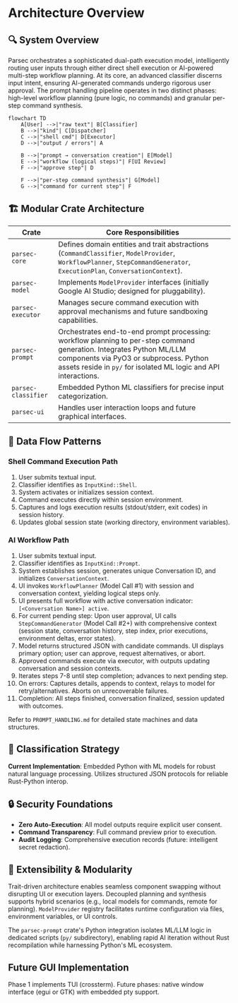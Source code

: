 # Architecture Overview

## 🔍 System Overview

Parsec orchestrates a sophisticated dual-path execution model, intelligently routing user inputs through either direct shell execution or AI-powered multi-step workflow planning. At its core, an advanced classifier discerns input intent, ensuring AI-generated commands undergo rigorous user approval. The prompt handling pipeline operates in two distinct phases: high-level workflow planning (pure logic, no commands) and granular per-step command synthesis.

```mermaid
flowchart TD
    A[User] -->|"raw text"| B[Classifier]
    B -->|"kind"| C[Dispatcher]
    C -->|"shell cmd"| D[Executor]
    D -->|"output / errors"| A
    
    B -->|"prompt → conversation creation"| E[Model]
    E -->|"workflow (logical steps)"| F[UI Review]
    F -->|"approve step"| D
    
    F -->|"per-step command synthesis"| G[Model]
    G -->|"command for current step"| F
```

## 🏗️ Modular Crate Architecture

| Crate | Core Responsibilities |
|-------|----------------------|
| `parsec-core` | Defines domain entities and trait abstractions (`CommandClassifier`, `ModelProvider`, `WorkflowPlanner`, `StepCommandGenerator`, `ExecutionPlan`, `ConversationContext`). |
| `parsec-model` | Implements `ModelProvider` interfaces (initially Google AI Studio; designed for pluggability). |
| `parsec-executor` | Manages secure command execution with approval mechanisms and future sandboxing capabilities. |
| `parsec-prompt` | Orchestrates end-to-end prompt processing: workflow planning to per-step command generation. Integrates Python ML/LLM components via PyO3 or subprocess. Python assets reside in `py/` for isolated ML logic and API interactions. |
| `parsec-classifier` | Embedded Python ML classifiers for precise input categorization. |
| `parsec-ui` | Handles user interaction loops and future graphical interfaces. |

## 🔄 Data Flow Patterns

### Shell Command Execution Path
1. User submits textual input.
2. Classifier identifies as `InputKind::Shell`.
3. System activates or initializes session context.
4. Command executes directly within session environment.
5. Captures and logs execution results (stdout/stderr, exit codes) in session history.
6. Updates global session state (working directory, environment variables).

### AI Workflow Path
1. User submits textual input.
2. Classifier identifies as `InputKind::Prompt`.
3. System establishes session, generates unique Conversation ID, and initializes `ConversationContext`.
4. UI invokes `WorkflowPlanner` (Model Call #1) with session and conversation context, yielding logical steps only.
5. UI presents full workflow with active conversation indicator: `[<Conversation Name>] active`.
6. For current pending step: Upon user approval, UI calls `StepCommandGenerator` (Model Call #2+) with comprehensive context (session state, conversation history, step index, prior executions, environment deltas, error states).
7. Model returns structured JSON with candidate commands. UI displays primary option; user can approve, request alternatives, or abort.
8. Approved commands execute via executor, with outputs updating conversation and session contexts.
9. Iterates steps 7-8 until step completion; advances to next pending step.
10. On errors: Captures details, appends to context, relays to model for retry/alternatives. Aborts on unrecoverable failures.
11. Completion: All steps finished, conversation finalized, session updated with outcomes.

Refer to `PROMPT_HANDLING.md` for detailed state machines and data structures.

## 🧠 Classification Strategy

**Current Implementation**: Embedded Python with ML models for robust natural language processing. Utilizes structured JSON protocols for reliable Rust-Python interop.

## 🔒 Security Foundations

- **Zero Auto-Execution**: All model outputs require explicit user consent.
- **Command Transparency**: Full command preview prior to execution.
- **Audit Logging**: Comprehensive execution records (future: intelligent secret redaction).

## 🔌 Extensibility & Modularity

Trait-driven architecture enables seamless component swapping without disrupting UI or execution layers. Decoupled planning and synthesis supports hybrid scenarios (e.g., local models for commands, remote for planning). `ModelProvider` registry facilitates runtime configuration via files, environment variables, or UI controls.

The `parsec-prompt` crate's Python integration isolates ML/LLM logic in dedicated scripts (`py/` subdirectory), enabling rapid AI iteration without Rust recompilation while harnessing Python's ML ecosystem.

## Future GUI Implementation
Phase 1 implements TUI (crossterm). Future phases: native window interface (egui or GTK) with embedded pty support.
